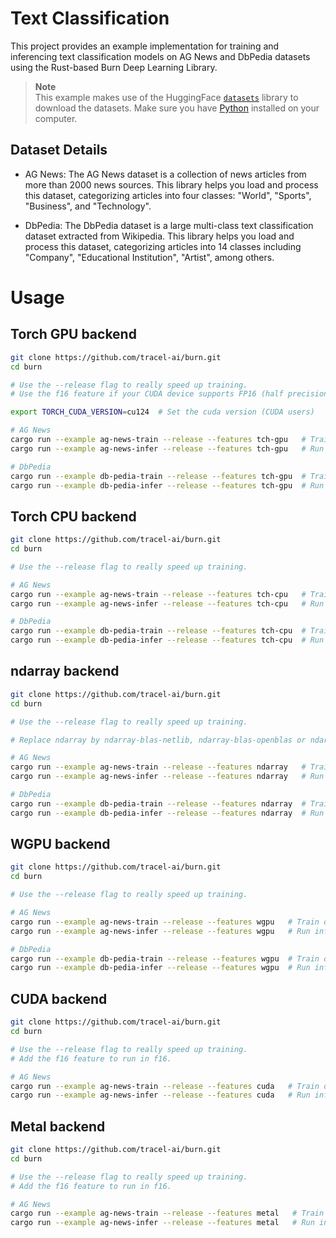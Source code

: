 # Text Classification

This project provides an example implementation for training and inferencing text classification
models on AG News and DbPedia datasets using the Rust-based Burn Deep Learning Library.

> **Note**  
> This example makes use of the HuggingFace [`datasets`](https://huggingface.co/docs/datasets/index)
> library to download the datasets. Make sure you have [Python](https://www.python.org/downloads/)
> installed on your computer.

## Dataset Details

- AG News: The AG News dataset is a collection of news articles from more than 2000 news sources.
  This library helps you load and process this dataset, categorizing articles into four classes:
  "World", "Sports", "Business", and "Technology".

- DbPedia: The DbPedia dataset is a large multi-class text classification dataset extracted from
  Wikipedia. This library helps you load and process this dataset, categorizing articles into 14
  classes including "Company", "Educational Institution", "Artist", among others.

# Usage

## Torch GPU backend

```bash
git clone https://github.com/tracel-ai/burn.git
cd burn

# Use the --release flag to really speed up training.
# Use the f16 feature if your CUDA device supports FP16 (half precision) operations. May not work well on every device.

export TORCH_CUDA_VERSION=cu124  # Set the cuda version (CUDA users)

# AG News
cargo run --example ag-news-train --release --features tch-gpu   # Train on the ag news dataset
cargo run --example ag-news-infer --release --features tch-gpu   # Run inference on the ag news dataset

# DbPedia
cargo run --example db-pedia-train --release --features tch-gpu  # Train on the db pedia dataset
cargo run --example db-pedia-infer --release --features tch-gpu  # Run inference db pedia dataset
```

## Torch CPU backend

```bash
git clone https://github.com/tracel-ai/burn.git
cd burn

# Use the --release flag to really speed up training.

# AG News
cargo run --example ag-news-train --release --features tch-cpu   # Train on the ag news dataset
cargo run --example ag-news-infer --release --features tch-cpu   # Run inference on the ag news dataset

# DbPedia
cargo run --example db-pedia-train --release --features tch-cpu  # Train on the db pedia dataset
cargo run --example db-pedia-infer --release --features tch-cpu  # Run inference db pedia dataset
```

## ndarray backend

```bash
git clone https://github.com/tracel-ai/burn.git
cd burn

# Use the --release flag to really speed up training.

# Replace ndarray by ndarray-blas-netlib, ndarray-blas-openblas or ndarray-blas-accelerate for different matmul techniques

# AG News
cargo run --example ag-news-train --release --features ndarray   # Train on the ag news dataset
cargo run --example ag-news-infer --release --features ndarray   # Run inference on the ag news dataset

# DbPedia
cargo run --example db-pedia-train --release --features ndarray  # Train on the db pedia dataset
cargo run --example db-pedia-infer --release --features ndarray  # Run inference db pedia dataset
```

## WGPU backend

```bash
git clone https://github.com/tracel-ai/burn.git
cd burn

# Use the --release flag to really speed up training.

# AG News
cargo run --example ag-news-train --release --features wgpu   # Train on the ag news dataset
cargo run --example ag-news-infer --release --features wgpu   # Run inference on the ag news dataset

# DbPedia
cargo run --example db-pedia-train --release --features wgpu  # Train on the db pedia dataset
cargo run --example db-pedia-infer --release --features wgpu  # Run inference db pedia dataset
```

## CUDA backend

```bash
git clone https://github.com/tracel-ai/burn.git
cd burn

# Use the --release flag to really speed up training.
# Add the f16 feature to run in f16. 

# AG News
cargo run --example ag-news-train --release --features cuda   # Train on the ag news dataset
cargo run --example ag-news-infer --release --features cuda   # Run inference on the ag news dataset
```

## Metal backend

```bash
git clone https://github.com/tracel-ai/burn.git
cd burn

# Use the --release flag to really speed up training.
# Add the f16 feature to run in f16. 

# AG News
cargo run --example ag-news-train --release --features metal   # Train on the ag news dataset
cargo run --example ag-news-infer --release --features metal   # Run inference on the ag news dataset
```
